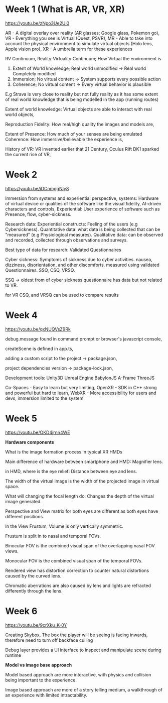# Week 1 (What is AR, VR, XR)
https://youtu.be/zNpo3Ue2Ui0

AR - A digital overlay over reality (AR glasses; Google glass, Pokemon go),
VR - Everything you see is Virtual (Quest, PSVR),
MR - Able to take into account the physical environment to simulate virtual objects (Holo lens, Apple vision pro),
XR - A umbrella term for these experiences

RV Continuum, Reality-Virtuality Continuum; How Virtual the environment is
1. Extent of World knowledge; Real world unmodified -> Real world Completely modified
2. Immersion; No virtual content -> System supports every possible action
3. Coherence; No virtual content -> Every virtual behavior is plausible
   
E.g Strava is very close to reality but not fully reality as it has some extent of real world knowledge that is being modelled in the app (running routes)

Extent of world knowledge: Virtual objects are able to interact with real world objects,

Reproduction Fidelity: How real/high quality the images and models are,

Extent of Presence: How much of your senses are being emulated
Coherence: How immersive/believable the experience is,

History of VR: VR invented earlier that 21 Century, Oculus Rift DK1 sparked the current rise of VR, 

# Week 2
https://youtu.be/iDCnmggNIy8

Immersion from systems and experiential perspective,
systems: Hardware of virtual device or qualities of the software like the visual fidelity, AI-driven characters and controls,
Experiential: User experience of software such as Presence, flow, cyber-sickness.

Research data:
Experiential constructs: Feeling of the users (e.g Cybersickness).
Quantitative data: what data is being collected that can be "measured" (e.g Physiological measures).
Qualitative data: can be observed and recorded, collected through observations and surveys.

Best type of data for research: Validated Questionnaires

Cyber sickness:
Symptoms of sickness due to cyber activities.
nausea, dizziness, disorientation, and other discomforts.
measured using validated Questionnaires.
SSQ, CSQ, VRSQ.

SSQ -> oldest from of cyber sickness questionnaire has data but not related to VR.

for VR CSQ, and VRSQ can be used to compare results
# Week 4
https://youtu.be/qxNUQVsZ9Rk
	
debug.message found in command prompt or browser's javascript console,

createScene is defined in app.ts,

adding a custom script to the project -> package.json,

project dependencies version -> package-lock.json,

Development tools:
Unity3D Unreal Engine
BabylonJS
A-Frame
ThreeJS

Co-Spaces - Easy to learn but very limiting,
OpenXR - SDK in C++ strong and powerful but hard to learn,
WebXR - More accessibility for users and devs, immersion limited to the system.
# Week 5
https://youtu.be/OKD4jrnn4WE

**Hardware components**

What is the image formation process in typical XR HMDs

Main difference of hardware between smartphone and HMD: Magnifier lens.

in HMD, where is the eye relief: Distance between eye and lens.

The width of the virtual image is the width of the projected image in virtual space.

What will changing the focal length do: Changes the depth of the virtual image generated.

Perspective and View matrix for both eyes are different as both eyes have different positions.

In the View Frustum, Volume is only vertically symmetric.

Frustum is split in to nasal and temporal FOVs.

Binocular FOV is the combined visual span of the overlapping nasal FOV views.

Monocular FOV is the combined visual span of the temporal FOVs.

Rendered view has distortion correction to counter natural distortions caused by the curved lens.

Chromatic aberrations are also caused by lens and lights are refracted differently through the lens.
# Week 6
https://youtu.be/9crXku_K-0Y

Creating Skybox, The box the player will be seeing is facing inwards, therefore need to turn off backface culling

Debug layer provides a UI interface to inspect and manipulate scene during runtime

**Model vs image base approach**

Model based approach are more interactive, with physics and collision being important to the experience.

Image based approach are more of a story telling medium, a walkthrough of an experience with limited intractability. 
